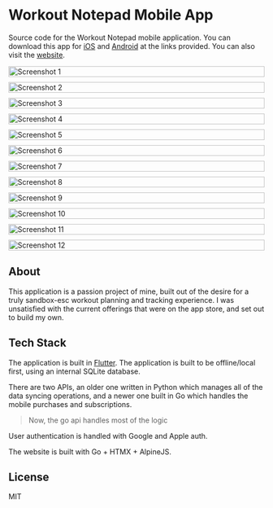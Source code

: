 # Workout Notepad Mobile App

Source code for the Workout Notepad mobile application. You can download this app for [iOS](https://apps.apple.com/pk/app/workout-notepad/id6453561144) and [Android](https://play.google.com/store/apps/details?id=com.landersweb.workout_notepad_v2) at the links provided. You can also visit the [website](https://workoutnotepad.co).

<div
  style="display: grid; grid-template-columns: repeat(auto-fit, minmax(250px, 1fr)); gap: 10px;"
>
  <img src="screenshots/store-large/0-homescreen.png" style="width: 100%;" alt="Screenshot 1">
  <img src="screenshots/store-large/1-post-workout.png" style="width: 100%;" alt="Screenshot 2">
  <img src="screenshots/store-large/2-workout-detail.png" style="width: 100%;" alt="Screenshot 3">
  <img src="screenshots/store-large/3-workout-edit.png" style="width: 100%;" alt="Screenshot 4">
  <img src="screenshots/store-large/4-workout-launch.png" style="width: 100%;" alt="Screenshot 5">
  <img src="screenshots/store-large/5-exercise-home.png" style="width: 100%;" alt="Screenshot 6">
  <img src="screenshots/store-large/6-exercise-detail-cardio.png" style="width: 100%;" alt="Screenshot 7">
  <img src="screenshots/store-large/7-discover-home.png" style="width: 100%;" alt="Screenshot 8">
  <img src="screenshots/store-large/8-insights-home.png" style="width: 100%;" alt="Screenshot 9">
  <img src="screenshots/store-large/9-insights-home-2.png" style="width: 100%;" alt="Screenshot 10">
  <img src="screenshots/store-large/10-logs-home.png" style="width: 100%;" alt="Screenshot 11">
  <img src="screenshots/store-large/11-raw-workout-logs.png" style="width: 100%;" alt="Screenshot 12">
</div>

## About

This application is a passion project of mine, built out of the desire for a truly sandbox-esc workout planning and tracking experience. I was unsatisfied with the current offerings that were on the app store, and set out to build my own.

## Tech Stack

The application is built in [Flutter](https://flutter.dev). The application is built to be offline/local first, using an internal SQLite database.

There are two APIs, an older one written in Python which manages all of the data syncing operations, and a newer one built in Go which handles the mobile purchases and subscriptions.

> Now, the go api handles most of the logic

User authentication is handled with Google and Apple auth.

The website is built with Go + HTMX + AlpineJS.

## License

MIT
